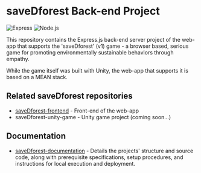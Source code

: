 # saveDforest Back-end Project
![Express](https://img.shields.io/badge/Express-000000?style=flat&logo=express&logoColor=white)
![Node.js](https://img.shields.io/badge/Node.js-339933?style=flat&logo=node.js&logoColor=white)


This repository contains the Express.js back-end server project of the web-app that supports the 'saveDforest' (v1) game - a browser based, serious game for promoting environmentally sustainable behaviors through empathy. 

While the game itself was built with Unity, the web-app that supports it is based on a MEAN stack.

## Related saveDforest repositories

- [saveDforest-frontend](https://github.com/ricardosantosfc/saveDforest-frontend-public) - Front-end of the web-app
- saveDforest-unity-game - Unity game project (coming soon...)
  
## Documentation

- [saveDforest-documentation](https://ricardosantosfc.github.io/saveDforest/savedforest_documentation.pdf) - Details the projects' structure and source code, along with prerequisite specifications, setup procedures, and instructions for local execution and deployment.
 
